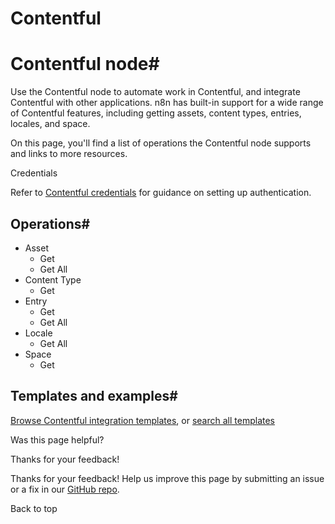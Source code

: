 # Contentful

[ ](https://github.com/n8n-io/n8n-docs/edit/main/docs/integrations/builtin/app-nodes/n8n-nodes-base.contentful.md "Edit this page")

# Contentful node#

Use the Contentful node to automate work in Contentful, and integrate Contentful with other applications. n8n has built-in support for a wide range of Contentful features, including getting assets, content types, entries, locales, and space.

On this page, you'll find a list of operations the Contentful node supports and links to more resources.

Credentials

Refer to [Contentful credentials](../../credentials/contentful/) for guidance on setting up authentication. 

## Operations#

  * Asset
    * Get
    * Get All
  * Content Type
    * Get
  * Entry
    * Get
    * Get All
  * Locale
    * Get All
  * Space
    * Get



## Templates and examples#

[Browse Contentful integration templates](https://n8n.io/integrations/contentful/), or [search all templates](https://n8n.io/workflows/)

Was this page helpful? 

Thanks for your feedback! 

Thanks for your feedback! Help us improve this page by submitting an issue or a fix in our [GitHub repo](https://github.com/n8n-io/n8n-docs). 

Back to top 
